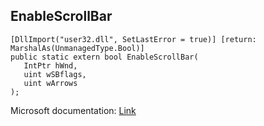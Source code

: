 ## EnableScrollBar

```
[DllImport("user32.dll", SetLastError = true)] [return: MarshalAs(UnmanagedType.Bool)]
public static extern bool EnableScrollBar(
   IntPtr hWnd,
   uint wSBflags,
   uint wArrows
);
```

Microsoft documentation: [Link](https://docs.microsoft.com/en-us/windows/win32/api/winuser/nf-winuser-enablescrollbar)
